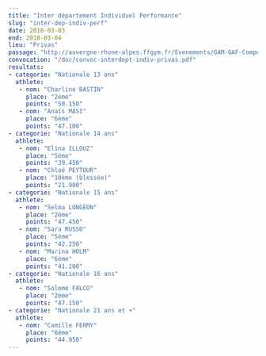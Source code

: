 ```yaml
---
title: "Inter département Individuel Performance"
slug: "inter-dep-indiv-perf"
date: 2018-03-03
end: 2018-03-04
lieu: "Privas"
passage: "http://auvergne-rhone-alpes.ffgym.fr/Evenements/GAM-GAF-Competition-Inter-dep-CENTRE-Individuels-Perf-Nat-Reg-DIR"
convocation: "/doc/convoc-interdept-indiv-privas.pdf"
resultats:
- categorie: "Nationale 13 ans"
  athlete:
   - nom: "Charline BASTIN"
     place: "2ème"
     points: "50.150"
   - nom: "Anaïs MASI"
     place: "6ème"
     points: "47.100"
- categorie: "Nationale 14 ans"
  athlete:
   - nom: "Elina ILLOUZ"
     place: "5ème"
     points: "39.450"
   - nom: "Chloé PEYTOUR"
     place: "10ème (blessée)"
     points: "21.900"
- categorie: "Nationale 15 ans"
  athlete:
   - nom: "Selma LONGEON"
     place: "2ème"
     points: "47.450"
   - nom: "Sara RUSSO"
     place: "5ème"
     points: "42.250"
   - nom: "Marina HOLM"
     place: "6ème"
     points: "41.200"
- categorie: "Nationale 16 ans"
  athlete:
   - nom: "Salomé FALCO"
     place: "2ème"
     points: "47.150"
- categorie: "Nationale 21 ans et +"
  athlete:
   - nom: "Camille FERMY"
     place: "6ème"
     points: "44.950"
---
```

